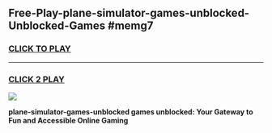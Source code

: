 
## Free-Play-plane-simulator-games-unblocked-Unblocked-Games #memg7
<h3>
<a href="https://news.freeplayer.one?title=plane-simulator-games-unblocked&ref=8M">CLICK TO PLAY</a></h3>
<hr>

<h3>
<a href="https://news.freeplayer.one?title=plane-simulator-games-unblocked&ref=8M">CLICK 2 PLAY</a>
  
</h3>

<a href="https://news.freeplayer.one?title=plane-simulator-games-unblocked&ref=8M"><img src="https://clearcache.store/games.png"></a>


**plane-simulator-games-unblocked games unblocked: Your Gateway to Fun and Accessible Online Gaming**
